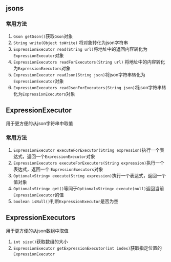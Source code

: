 ## jsons

### 常用方法

1.  `Gson getGson()`获取`Gson`对象
2.  `String write(Object toWrite)` 将对象转化为json字符串
3.  `ExpressionExecutor read(String url)`将地址中的返回内容转化为`ExpressionExecutor`对象
4.  `ExpressionExecutors readForExecutors(String url)` 将地址中的内容转化为`ExpressionExecutors`对象
5.  `ExpressionExecutor readJson(String json)`将json字符串转化为`ExpressionExecutor`对象
6.  `ExpressionExecutors readJsonForExecutors(String json)`将json字符串转化为`ExpressionExecutors`对象

## ExpressionExecutor
用于更方便的从json字符串中取值

### 常用方法
1. `ExpressionExecutor executeForExecutor(String expression)`执行一个表达式，返回一个`ExpressionExecutor`对象
2. `ExpressionExecutors executeForExecutors(String expression)`执行一个表达式，返回一个
`ExpressionExecutors`对象
3. `Optional<String> execute(String expression)`执行一个表达式，返回一个值对象
4. `Optional<String> get()`等同于`Optional<String> execute(null)`返回当前`ExpressionExecutor`的值
5. `boolean isNull()`判断`ExpressionExecutor`是否为空


## ExpressionExecutors
用于更方便的从json数组中取值
1. `int size()`获取数组的大小
2. `ExpressionExecutor getExpressionExecutor(int index)`获取指定位置的`ExpressionExecutor`
